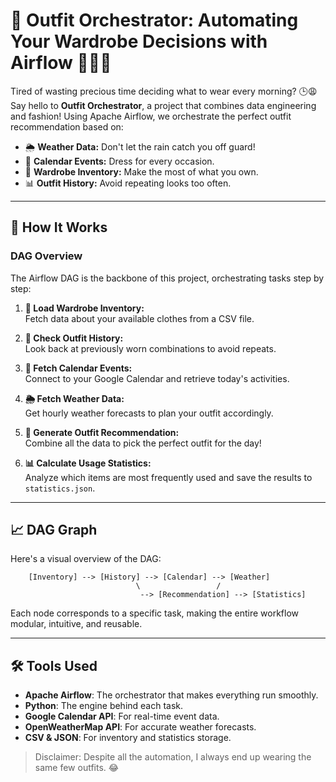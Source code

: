 # 🌟 Outfit Orchestrator: Automating Your Wardrobe Decisions with Airflow 🚀👔👗  

Tired of wasting precious time deciding what to wear every morning? 🕒😩 Say hello to **Outfit Orchestrator**, a project that combines data engineering and fashion! Using Apache Airflow, we orchestrate the perfect outfit recommendation based on:  

- 🌦 **Weather Data:** Don't let the rain catch you off guard!  
- 📅 **Calendar Events:** Dress for every occasion.  
- 👕 **Wardrobe Inventory:** Make the most of what you own.  
- 📊 **Outfit History:** Avoid repeating looks too often.  

---

## 📖 How It Works  

### DAG Overview  
The Airflow DAG is the backbone of this project, orchestrating tasks step by step:  

1. **🧺 Load Wardrobe Inventory:**  
   Fetch data about your available clothes from a CSV file.  

2. **📖 Check Outfit History:**  
   Look back at previously worn combinations to avoid repeats.  

3. **📅 Fetch Calendar Events:**  
   Connect to your Google Calendar and retrieve today's activities.  

4. **🌦 Fetch Weather Data:**  
   Get hourly weather forecasts to plan your outfit accordingly.  

5. **👗 Generate Outfit Recommendation:**  
   Combine all the data to pick the perfect outfit for the day!  

6. **📊 Calculate Usage Statistics:**  
   Analyze which items are most frequently used and save the results to `statistics.json`.  

---

## 📈 DAG Graph  

Here's a visual overview of the DAG:  

```
    [Inventory] --> [History] --> [Calendar] --> [Weather]
                            \                 /
                             --> [Recommendation] --> [Statistics]
```  

Each node corresponds to a specific task, making the entire workflow modular, intuitive, and reusable.  

---

## 🛠 Tools Used  

- **Apache Airflow**: The orchestrator that makes everything run smoothly.  
- **Python**: The engine behind each task.  
- **Google Calendar API**: For real-time event data.  
- **OpenWeatherMap API**: For accurate weather forecasts.  
- **CSV & JSON**: For inventory and statistics storage.  


> Disclaimer: Despite all the automation, I always end up wearing the same few outfits. 😂
